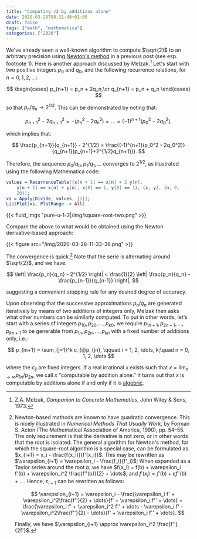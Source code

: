 ```yaml
---
title: "Computing √2 by additions alone"
date: 2020-03-28T08:32:49+01:00
draft: false
tags: ["math", "mathematica"]
categories: ["2020"]
---
```


We've  already seen a well-known algorithm to compute $\sqrt{2}$ to an arbitrary precision using [Newton's method](/post/newton-raphson-racket/) in a previous post (see esp. footnote 1). Here is another approach discussed by Melzak.[^1] Let's start with two positive integers $p_0$ and $q_0$, and the following recurrence relations, for $n = 0, 1, 2, \dots$:

$$
\begin{cases}
p_{n+1} = p_n + 2q_n,\cr
q_{n+1} = p_n + q_n
\end{cases}
$$

so that $p_n/q_n \to 2^{1/2}$. This can be demonstrated by noting that:

$$ p_{n+1}^2 - 2q_{n+1}^2 = -(p_n^2 - 2q_n^2) = \dots = (-1)^{n+1}(p_0^2 - 2q_0^2), $$

which implies that:

$$ \frac{p_{n+1}}{q_{n+1}} - 2^{1/2} = \frac{(-1)^{n+1}(p_0^2 - 2q_0^2)}{q_{n+1}(p_{n+1}+2^{1/2}q_{n+1})}. $$

Therefore, the sequence $p_0/q_0, p_1/q_1, \dots$ converges to $2^{1/2}$, as illustrated using the following Mathematica code:

```mathematica
values = RecurrenceTable[{x[n + 1] == x[n] + 2 y[n],
    y[n + 1] == x[n] + y[n], x[0] == 1, y[0] == 1}, {x, y}, {n, 0,
    20}];
xs = Apply[Divide, values, {1}];
ListPlot[xs, PlotRange -> All]
```

{{< fluid_imgs "pure-u-1-2|/img/square-root-two.png" >}}

Compare the above to what would be obtained using the Newton derivative-based approach:

{{< figure src="/img/2020-03-28-11-33-36.png" >}}

The convergence is quick.[^2] Note that the serie is alternating around $\sqrt{2}$, and we have:

$$ \left| \frac{p_n}{q_n} - 2^{1/2} \right| < \frac{1}{2} \left| \frac{p_n}{q_n} - \frac{p_{n-1}}{q_{n-1}} \right|, $$

suggesting a convenient stopping rule for any desired degree of accuracy.

Upon observing that the successive approximations $p_n/q_n$ are generated iteratively by means of two additions of integers only, Melzak then asks what other numbers can be similarly computed. To put in other words, let's start with a series of integers $p_{10}, p_{20}, \dots, p_{k0}$, we require $p_{1n+1}, p_{2n+1},\dots, p_{kn+1}$ to be generable from $p_{1n}, p_{2n}, \dots, p_{kn}$ with a fixed number of additions only, i.e.:

$$ p_{in+1} = \sum_{j=1}^k c_{ij}p_{jn}, \qquad i = 1, 2, \dots, k;\quad n = 0, 1, 2, \dots $$

where the $c_{ij}$ are fixed integers. If a real irrational $x$ exists such that $x = \lim_{n\to\infty}p_{1n}/p_{2n}$, we call $x$ "computable by addition alone." It turns out that $x$ is computable by additions alone if and only if it is [algebric](https://en.wikipedia.org/wiki/Algebraic_number).

[^1]: Z.A. Melzak, _Companion to Concrete Mathematics_, John Wiley & Sons, 1973.
[^2]: Newton-based mathods are known to have quadratic convergence. This is nicely illustrated in _Numerical Methods That Usually Work_, by Forman S. Acton (The Mathematical Association of America, 1990), pp. 54–55. The only requirement is that the derivative is not zero, or in other words that the root is isolated. The general algorithm for Newton's method, for which the square-root algorithm is a special case, can be formulated as $x_{i+1} = x_i - \frac{f(x_i)}{f'(x_i)}$. This may be rewritten as $\varepsilon_{i+1} = \varepsilon_i - \frac{f_i}{f'_i}$; When expanded as a Taylor series around the root $b$, we have $f(x_i) = f(b) + \varepsilon_i f'(b) + \varepsilon_i^2 \frac{f''(b)}{2} + \dots$, and $f'(x_i) = f'(b) + \varepsilon f''(b) + \dots$. Hence, $\varepsilon_{i+1}$ can be rewritten as follows:

    $$ \varepsilon_{i+1} = \varepsilon_i - \frac{\varepsilon_i f' + \varepsilon_i^2\frac{f''}{2} + \dots}{f' + \varepsilon_i f'' + \dots} = \frac{\varepsilon_i f' + \varepsilon_i^2 f'' + \dots - \varepsilon_i f' - \varepsilon_i^2\frac{f''}{2} - \dots}{f' + \varepsilon_i f'' + \dots}. $$

    Finally, we have $\varepsilon_{i+1} \approx \varepsilon_i^2 \frac{f''}{2f'}$.
